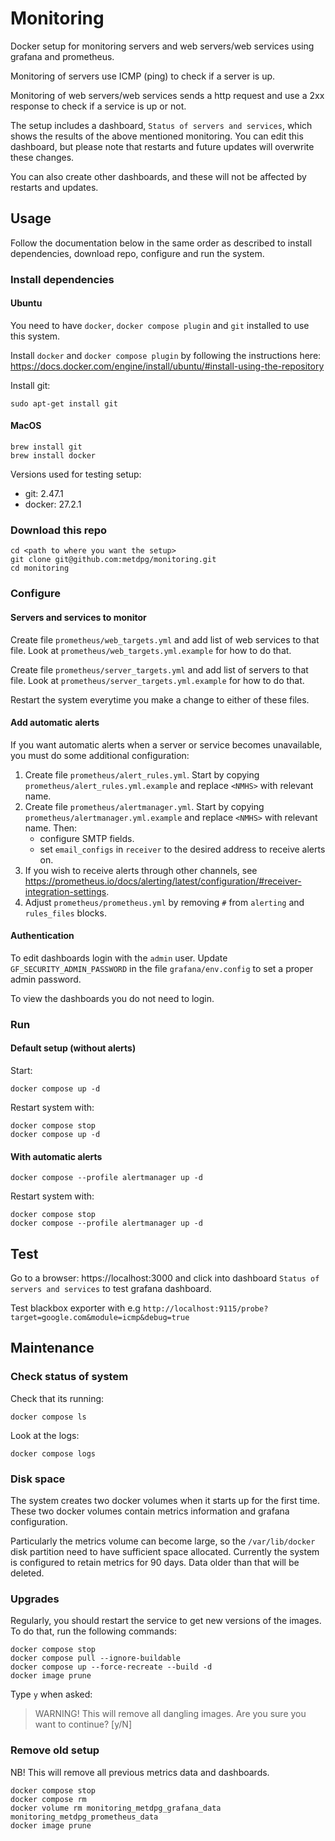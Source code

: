 # Monitoring

Docker setup for monitoring servers and web servers/web services using grafana and prometheus.

Monitoring of servers use ICMP (ping) to check if a server is up.

Monitoring of web servers/web services sends a http request and use a 2xx response to check if a service is up or not.

The setup includes a dashboard, `Status of servers and services`, which shows the results of the above mentioned monitoring. You can edit this dashboard, but please note that restarts and future updates will overwrite these changes.

You can also create other dashboards, and these will not be affected by restarts and updates.

## Usage

Follow the documentation below in the same order as described to install dependencies, download repo, configure and run the system.

### Install dependencies

#### Ubuntu

You need to have `docker`, `docker compose plugin` and `git` installed to use this system.

Install `docker` and `docker compose plugin` by following the instructions here: https://docs.docker.com/engine/install/ubuntu/#install-using-the-repository

Install git:

```shell
sudo apt-get install git
```

#### MacOS

```shell
brew install git
brew install docker
```

Versions used for testing setup:

- git: 2.47.1
- docker: 27.2.1

### Download this repo

```shell
cd <path to where you want the setup>
git clone git@github.com:metdpg/monitoring.git
cd monitoring
```

### Configure

#### Servers and services to monitor

Create file `prometheus/web_targets.yml` and add list of web services to that file. Look at `prometheus/web_targets.yml.example` for how to do that.

Create file `prometheus/server_targets.yml` and add list of servers to that file.  Look at `prometheus/server_targets.yml.example` for how to do that.

Restart the system everytime you make a change to either of these files.

#### Add automatic alerts

If you want automatic alerts when a server or service becomes unavailable, you must do some additional configuration:

1. Create file `prometheus/alert_rules.yml`. Start by copying `prometheus/alert_rules.yml.example` and replace `<NMHS>` with relevant name.
2. Create file `prometheus/alertmanager.yml`. Start by copying `prometheus/alertmanager.yml.example` and replace `<NMHS>` with relevant name. Then: 
    - configure SMTP fields.
    - set `email_configs` in `receiver` to the desired address to receive alerts on.
3. If you wish to receive alerts through other channels, see https://prometheus.io/docs/alerting/latest/configuration/#receiver-integration-settings.
4. Adjust `prometheus/prometheus.yml` by removing `#` from `alerting` and `rules_files` blocks.

#### Authentication

To edit dashboards login with the `admin` user.
Update `GF_SECURITY_ADMIN_PASSWORD` in the file `grafana/env.config` to set a proper admin password.

To view the dashboards you do not need to login.

### Run

#### Default setup (without alerts)

Start:

```shell
docker compose up -d
```

Restart system with:

```shell
docker compose stop
docker compose up -d
```

#### With automatic alerts

```shell
docker compose --profile alertmanager up -d
```

Restart system with:

```shell
docker compose stop
docker compose --profile alertmanager up -d
```

## Test

Go to a browser: https://localhost:3000 and click into dashboard `Status of servers and services` to test grafana dashboard.

Test blackbox exporter with e.g `http://localhost:9115/probe?target=google.com&module=icmp&debug=true`

## Maintenance

### Check status of system

Check that its running:

```shell
docker compose ls
```

Look at the logs:

```shell
docker compose logs
```

### Disk space

The system creates two docker volumes when it starts up for the first time. These two docker volumes contain metrics information and grafana configuration.

Particularly the metrics volume can become large, so the `/var/lib/docker` disk partition need to have sufficient space allocated. Currently the system is configured to retain metrics for 90 days. Data older than that will be deleted.

### Upgrades

Regularly, you should restart the service to get new versions of the images. To do that, run the following commands:

```shell
docker compose stop
docker compose pull --ignore-buildable
docker compose up --force-recreate --build -d
docker image prune
```

Type `y` when asked:

>WARNING! This will remove all dangling images.
Are you sure you want to continue? [y/N]

### Remove old setup

NB! This will remove all previous metrics data and dashboards.

```shell
docker compose stop
docker compose rm
docker volume rm monitoring_metdpg_grafana_data monitoring_metdpg_prometheus_data
docker image prune
```
